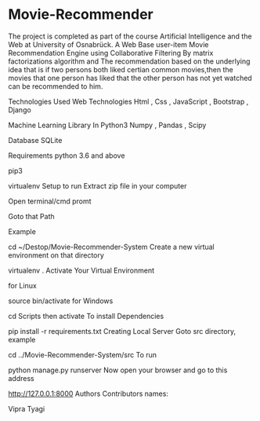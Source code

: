 # Movie-Recommender
 
The project is completed as part of the course Artificial Intelligence and the Web at University of Osnabrück. A Web Base user-item Movie Recommendation Engine using Collaborative Filtering By matrix factorizations algorithm and The recommendation based on the underlying idea that is if two persons both liked certian common movies,then the movies that one person has liked that the other person has not yet watched can be recommended to him.

Technologies Used
Web Technologies
Html , Css , JavaScript , Bootstrap , Django

Machine Learning Library In Python3
Numpy , Pandas , Scipy

Database
SQLite

Requirements
python 3.6 and above

pip3

virtualenv
Setup to run
Extract zip file in your computer

Open terminal/cmd promt

Goto that Path

Example

cd ~/Destop/Movie-Recommender-System
Create a new virtual environment on that directory

virtualenv .
Activate Your Virtual Environment

for Linux

source bin/activate
for Windows

cd Scripts
then
activate
To install Dependencies

pip install -r requirements.txt
Creating Local Server
Goto src directory, example

cd ../Movie-Recommender-System/src
To run

python manage.py runserver
Now open your browser and go to this address

http://127.0.0.1:8000
Authors Contributors names:

Vipra Tyagi
